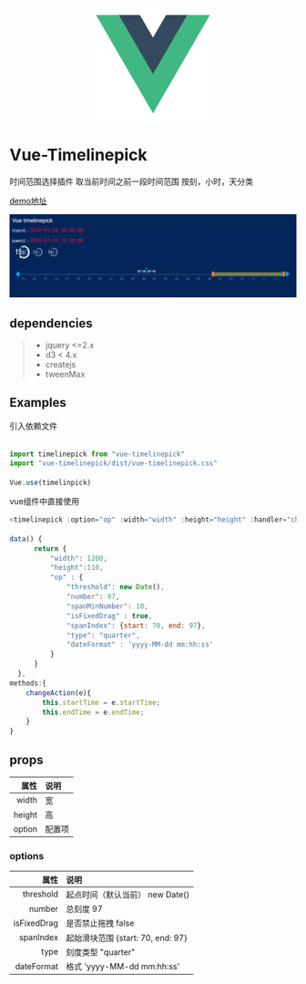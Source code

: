 
<p align="center">
  <a href="https://github.com/vuejs/vue">
    <img src="/vue.png" width="200" height="200">
  </a>
</p>

# Vue-Timelinepick

 时间范围选择插件 取当前时间之前一段时间范围  按刻，小时，天分类

[demo地址](https://yelingfeng.github.io/vue-timelinepick/)

![](/pp.gif)

## dependencies
> * jquery <=2.x
> * d3 < 4.x
> * createjs
> * tweenMax

## Examples

引入依赖文件
``` js

import timelinepick from "vue-timelinepick"
import "vue-timelinepick/dist/vue-timelinepick.css"

Vue.use(timelinpick)

```

vue组件中直接使用
``` js
<timelinepick :option="op" :width="width" :height="height" :handler="changeAction"></timelinepick>

data() {
      return {
          "width": 1200,
          "height":110,
          "op" : {
              "threshold": new Date(),
              "number": 97,
              "spanMinNumber": 10,
              "isFixedDrag" : true,
              "spanIndex": {start: 70, end: 97},
              "type": "quarter",
              "dateFormat" : 'yyyy-MM-dd mm:hh:ss'
          }
      }
  },
methods:{
    changeAction(e){
        this.startTime = e.startTime;
        this.endTime = e.endTime;
    }
}
```
## props
| 属性        | 说明         | 
| -------------: |:-------------|
| width       | 宽   |
| height      | 高      |  
| option      | 配置项  |  
### options
| 属性        | 说明         | 
| -------------: |:-------------|
| threshold      | 起点时间（默认当前） new Date()   |
| number         |  总刻度   97  |  
| isFixedDrag    |   是否禁止拖拽 false |  
| spanIndex    |   起始滑块范围   {start: 70, end: 97}| 
| type    |   刻度类型  "quarter" | 
| dateFormat | 格式 'yyyy-MM-dd mm:hh:ss'|
